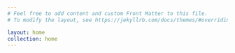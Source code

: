 ```yaml
---
# Feel free to add content and custom Front Matter to this file.
# To modify the layout, see https://jekyllrb.com/docs/themes/#overriding-theme-defaults

layout: home
collection: home
---
```

